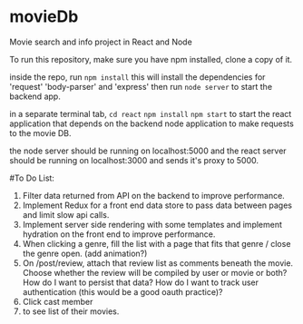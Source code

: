 # movieDb
Movie search and info project in React and Node

To run this repository, make sure you have npm installed, clone a copy of it.

inside the repo, run
```npm install```
this will install the dependencies for 'request' 'body-parser' and 'express'
then run ```node server``` to start the backend app.

in a separate terminal tab,
```cd react```
```npm install```
```npm start```
to start the react application that depends on the backend node application to make requests to the movie DB.

the node server should be running on localhost:5000 and the react server should be running on localhost:3000 and sends it's proxy to 5000.


#To Do List:
1. Filter data returned from API on the backend to improve performance.
2. Implement Redux for a front end data store to pass data between pages and limit slow api calls.
3. Implement server side rendering with some templates and implement hydration on the front end to improve performance.
4. When clicking a genre, fill the list with a page that fits that genre / close the genre open. (add animation?)
5. On /post/review, attach that review list as comments beneath the movie. Choose whether the review will be compiled by user or movie or both? How do I want to persist that data? How do I want to track user authentication (this would be a good oauth practice)?
6. Click cast member <li> to see list of their movies.
